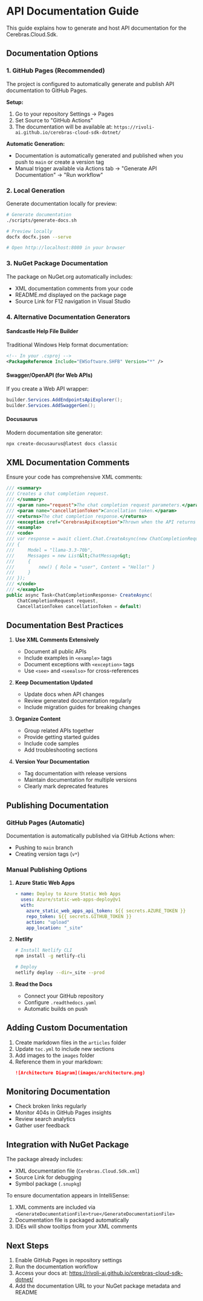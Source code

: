 # API Documentation Guide

This guide explains how to generate and host API documentation for the Cerebras.Cloud.Sdk.

## Documentation Options

### 1. **GitHub Pages** (Recommended)
The project is configured to automatically generate and publish API documentation to GitHub Pages.

**Setup:**
1. Go to your repository Settings → Pages
2. Set Source to "GitHub Actions"
3. The documentation will be available at: `https://rivoli-ai.github.io/cerebras-cloud-sdk-dotnet/`

**Automatic Generation:**
- Documentation is automatically generated and published when you push to `main` or create a version tag
- Manual trigger available via Actions tab → "Generate API Documentation" → "Run workflow"

### 2. **Local Generation**
Generate documentation locally for preview:

```bash
# Generate documentation
./scripts/generate-docs.sh

# Preview locally
docfx docfx.json --serve

# Open http://localhost:8080 in your browser
```

### 3. **NuGet Package Documentation**
The package on NuGet.org automatically includes:
- XML documentation comments from your code
- README.md displayed on the package page
- Source Link for F12 navigation in Visual Studio

### 4. **Alternative Documentation Generators**

#### **Sandcastle Help File Builder**
Traditional Windows Help format documentation:
```xml
<!-- In your .csproj -->
<PackageReference Include="EWSoftware.SHFB" Version="*" />
```

#### **Swagger/OpenAPI** (for Web APIs)
If you create a Web API wrapper:
```csharp
builder.Services.AddEndpointsApiExplorer();
builder.Services.AddSwaggerGen();
```

#### **Docusaurus**
Modern documentation site generator:
```bash
npx create-docusaurus@latest docs classic
```

## XML Documentation Comments

Ensure your code has comprehensive XML comments:

```csharp
/// <summary>
/// Creates a chat completion request.
/// </summary>
/// <param name="request">The chat completion request parameters.</param>
/// <param name="cancellationToken">Cancellation token.</param>
/// <returns>The chat completion response.</returns>
/// <exception cref="CerebrasApiException">Thrown when the API returns an error.</exception>
/// <example>
/// <code>
/// var response = await client.Chat.CreateAsync(new ChatCompletionRequest
/// {
///     Model = "llama-3.3-70b",
///     Messages = new List&lt;ChatMessage&gt;
///     {
///         new() { Role = "user", Content = "Hello!" }
///     }
/// });
/// </code>
/// </example>
public async Task<ChatCompletionResponse> CreateAsync(
    ChatCompletionRequest request,
    CancellationToken cancellationToken = default)
```

## Documentation Best Practices

1. **Use XML Comments Extensively**
   - Document all public APIs
   - Include examples in `<example>` tags
   - Document exceptions with `<exception>` tags
   - Use `<see>` and `<seealso>` for cross-references

2. **Keep Documentation Updated**
   - Update docs when API changes
   - Review generated documentation regularly
   - Include migration guides for breaking changes

3. **Organize Content**
   - Group related APIs together
   - Provide getting started guides
   - Include code samples
   - Add troubleshooting sections

4. **Version Your Documentation**
   - Tag documentation with release versions
   - Maintain documentation for multiple versions
   - Clearly mark deprecated features

## Publishing Documentation

### GitHub Pages (Automatic)
Documentation is automatically published via GitHub Actions when:
- Pushing to `main` branch
- Creating version tags (`v*`)

### Manual Publishing Options

1. **Azure Static Web Apps**
   ```yaml
   - name: Deploy to Azure Static Web Apps
     uses: Azure/static-web-apps-deploy@v1
     with:
       azure_static_web_apps_api_token: ${{ secrets.AZURE_TOKEN }}
       repo_token: ${{ secrets.GITHUB_TOKEN }}
       action: "upload"
       app_location: "_site"
   ```

2. **Netlify**
   ```bash
   # Install Netlify CLI
   npm install -g netlify-cli
   
   # Deploy
   netlify deploy --dir=_site --prod
   ```

3. **Read the Docs**
   - Connect your GitHub repository
   - Configure `.readthedocs.yaml`
   - Automatic builds on push

## Adding Custom Documentation

1. Create markdown files in the `articles` folder
2. Update `toc.yml` to include new sections
3. Add images to the `images` folder
4. Reference them in your markdown:
   ```markdown
   ![Architecture Diagram](images/architecture.png)
   ```

## Monitoring Documentation

- Check broken links regularly
- Monitor 404s in GitHub Pages insights
- Review search analytics
- Gather user feedback

## Integration with NuGet Package

The package already includes:
- XML documentation file (`Cerebras.Cloud.Sdk.xml`)
- Source Link for debugging
- Symbol package (`.snupkg`)

To ensure documentation appears in IntelliSense:
1. XML comments are included via `<GenerateDocumentationFile>true</GenerateDocumentationFile>`
2. Documentation file is packaged automatically
3. IDEs will show tooltips from your XML comments

## Next Steps

1. Enable GitHub Pages in repository settings
2. Run the documentation workflow
3. Access your docs at: https://rivoli-ai.github.io/cerebras-cloud-sdk-dotnet/
4. Add the documentation URL to your NuGet package metadata and README
